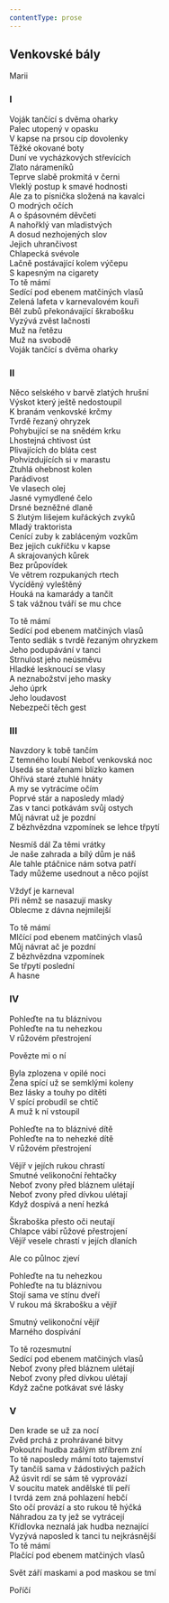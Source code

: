 ```yaml
---
contentType: prose
---
```


## Venkovské bály

Marii

### I

Voják tančící s dvěma oharky  
Palec utopený v opasku  
V kapse na prsou cíp dovolenky  
Těžké okované boty  
Duní ve vycházkových střevících  
Zlato nárameníků  
Teprve slabě prokmitá v černi  
Vleklý postup k smavé hodnosti  
Ale za to písnička složená na kavalci  
O modrých očích  
A o špásovném děvčeti  
A nahořklý van mladistvých  
A dosud nezhojených slov  
Jejich uhrančivost  
Chlapecká svévole  
Lačně postávající kolem výčepu  
S kapesným na cigarety  
To tě mámí  
Sedící pod ebenem matčiných vlasů  
Zelená lafeta v karnevalovém kouři  
Běl zubů překonávající škrabošku  
Vyzývá zvěst lačnosti  
Muž na řetězu  
Muž na svobodě  
Voják tančící s dvěma oharky

### II

Něco selského v barvě zlatých hrušní  
Výskot který ještě nedostoupil  
K branám venkovské krčmy  
Tvrdě řezaný ohryzek  
Pohybující se na snědém krku  
Lhostejná chtivost úst  
Plivajících do bláta cest  
Pohvizdujících si v marastu  
Ztuhlá ohebnost kolen  
Parádivost  
Ve vlasech olej  
Jasné vymydlené čelo  
Drsné bezněžné dlaně  
S žlutým lišejem kuřáckých zvyků  
Mladý traktorista  
Cenící zuby k zabláceným vozkům  
Bez jejich cukříčku v kapse  
A skrajovaných kůrek  
Bez průpovídek  
Ve větrem rozpukaných rtech  
Vycíděný vyleštěný  
Houká na kamarády a tančit  
S tak vážnou tváří se mu chce

To tě mámí  
Sedící pod ebenem matčiných vlasů  
Tento sedlák s tvrdě řezaným ohryzkem  
Jeho podupávání v tanci  
Strnulost jeho neúsměvu  
Hladké lesknoucí se vlasy  
A neznabožství jeho masky  
Jeho úprk  
Jeho loudavost  
Nebezpečí těch gest

### III

Navzdory k tobě tančím  
Z temného loubí Neboť venkovská noc  
Usedá se stařenami blízko kamen  
Ohřívá staré ztuhlé hnáty  
A my se vytrácíme očím  
Poprvé stár a naposledy mladý  
Zas v tanci potkávám svůj ostych  
Můj návrat už je pozdní  
Z bězhvězdna vzpomínek se lehce třpytí

Nesmíš dál Za těmi vrátky  
Je naše zahrada a bílý dům je náš  
Ale tahle ptáčnice nám sotva patří  
Tady můžeme usednout a něco pojíst

Vždyť je karneval  
Při němž se nasazují masky  
Oblecme z dávna nejmilejší

To tě mámí  
Mlčící pod ebenem matčiných vlasů  
Můj návrat ač je pozdní  
Z bězhvězdna vzpomínek  
Se třpytí poslední  
A hasne

### IV

Pohleďte na tu bláznivou  
Pohleďte na tu nehezkou  
V růžovém přestrojení

Povězte mi o ní

Byla zplozena v opilé noci  
Žena spící už se semklými koleny  
Bez lásky a touhy po dítěti  
V spící probudil se chtíč  
A muž k ní vstoupil

Pohleďte na to bláznivé dítě  
Pohleďte na to nehezké dítě  
V růžovém přestrojení

Vějíř v jejích rukou chrastí  
Smutné velikonoční řehtačky  
Neboť zvony před bláznem ulétají  
Neboť zvony před dívkou ulétají  
Když dospívá a není hezká

Škraboška přesto oči neutají  
Chlapce vábí růžové přestrojení  
Vějíř vesele chrastí v jejích dlaních

Ale co půlnoc zjeví

Pohleďte na tu nehezkou  
Pohleďte na tu bláznivou  
Stojí sama ve stínu dveří  
V rukou má škrabošku a vějíř

Smutný velikonoční vějíř  
Marného dospívání

To tě rozesmutní  
Sedící pod ebenem matčiných vlasů  
Neboť zvony před bláznem ulétají  
Neboť zvony před dívkou ulétají  
Když začne potkávat své lásky

### V

Den krade se už za nocí  
Zvěd prchá z prohrávané bitvy  
Pokoutní hudba zašlým stříbrem zní  
To tě naposledy mámí toto tajemství  
Ty tančíš sama v žádostivých pažích  
Až úsvit rdí se sám tě vyprovází  
V soucitu matek andělské tlí peří  
I tvrdá zem zná pohlazení hebčí  
Sto očí provází a sto rukou tě hýčká  
Náhradou za ty jež se vytrácejí  
Křídlovka neznalá jak hudba neznající  
Vyzývá naposled k tanci tu nejkrásnější  
To tě mámí  
Plačící pod ebenem matčiných vlasů

Svět září maskami a pod maskou se tmí

Poříčí
